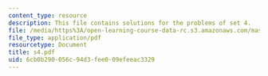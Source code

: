 ```yaml
---
content_type: resource
description: This file contains solutions for the problems of set 4.
file: /media/https%3A/open-learning-course-data-rc.s3.amazonaws.com/mas-865j-quantum-information-science-spring-2006/6cb0b290056c94d3fee009efeeac3329_s4.pdf
file_type: application/pdf
resourcetype: Document
title: s4.pdf
uid: 6cb0b290-056c-94d3-fee0-09efeeac3329
---
```

